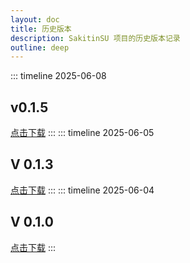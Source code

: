 ```yaml
---
layout: doc
title: 历史版本
description: SakitinSU 项目的历史版本记录
outline: deep
---
```


::: timeline 2025-06-08

## v0.1.5 <Badge type="tip" text="Preview" />

[点击下载](https://emas-devops-cdn.aliyuncs.com/publish/2/3911161/335552265/P719634901892642816/SSU-0.1.5.0-universal.APK?spm=5176.a2c8x.0.0.40459482Wa2W0w&response-content-type=application/octet-stream)
:::
::: timeline 2025-06-05

## V 0.1.3 <Badge type="tip" text="Preview" />

[点击下载](https://emas-devops-cdn.aliyuncs.com/publish/2/3911161/335552265/P718890111160858624/SSU-0.1.3.0-universal.APK?spm=5176.a2c8x.0.0.40459482B29g1X&response-content-type=application/octet-stream)
:::
::: timeline 2025-06-04

## V 0.1.0 <Badge type="tip" text="Preview" />

[点击下载](https://emas-devops-cdn.aliyuncs.com/publish/2/3911161/335552265/P718582199666391040/SSU-0.1.0_preview0-universal.APK?spm=5176.a2c8x.0.0.40459482Ck7lvw&response-content-type=application/octet-stream)
:::
